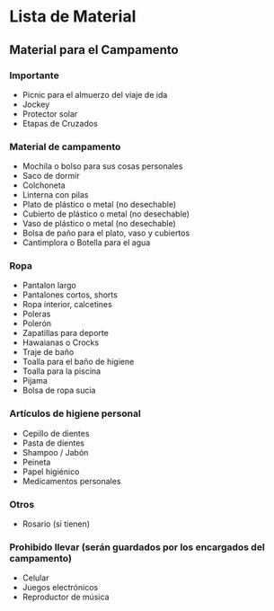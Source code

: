 # Lista de Material

## Material para el Campamento

### Importante

* Picnic para el almuerzo del viaje de ida
* Jockey
* Protector solar
* Etapas de Cruzados

### Material de campamento

* Mochila o bolso para sus cosas personales
* Saco de dormir
* Colchoneta
* Linterna con pilas
* Plato de plástico o metal \(no desechable\)
* Cubierto de plástico o metal \(no desechable\)
* Vaso de plástico o metal \(no desechable\)
* Bolsa de paño para el plato, vaso y cubiertos
* Cantimplora o Botella para el agua

### Ropa

* Pantalon largo
* Pantalones cortos, shorts
* Ropa interior, calcetines
* Poleras
* Polerón
* Zapatillas para deporte
* Hawaianas o Crocks
* Traje de baño
* Toalla para el baño de higiene
* Toalla para la piscina
* Pijama
* Bolsa de ropa sucia

### Artículos de higiene personal

* Cepillo de dientes
* Pasta de dientes
* Shampoo / Jabón
* Peineta
* Papel higiénico
* Medicamentos personales

### Otros

* Rosario \(si tienen\)

### Prohibido llevar \(serán guardados por los encargados del campamento\)

* Celular 
* Juegos electrónicos
* Reproductor de música

